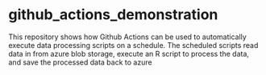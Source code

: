 # github_actions_demonstration
This repository shows how Github Actions can be used to automatically execute data processing scripts on a schedule. The scheduled scripts read data in from azure blob storage, execute an R script to process the data, and save the processed data back to azure
